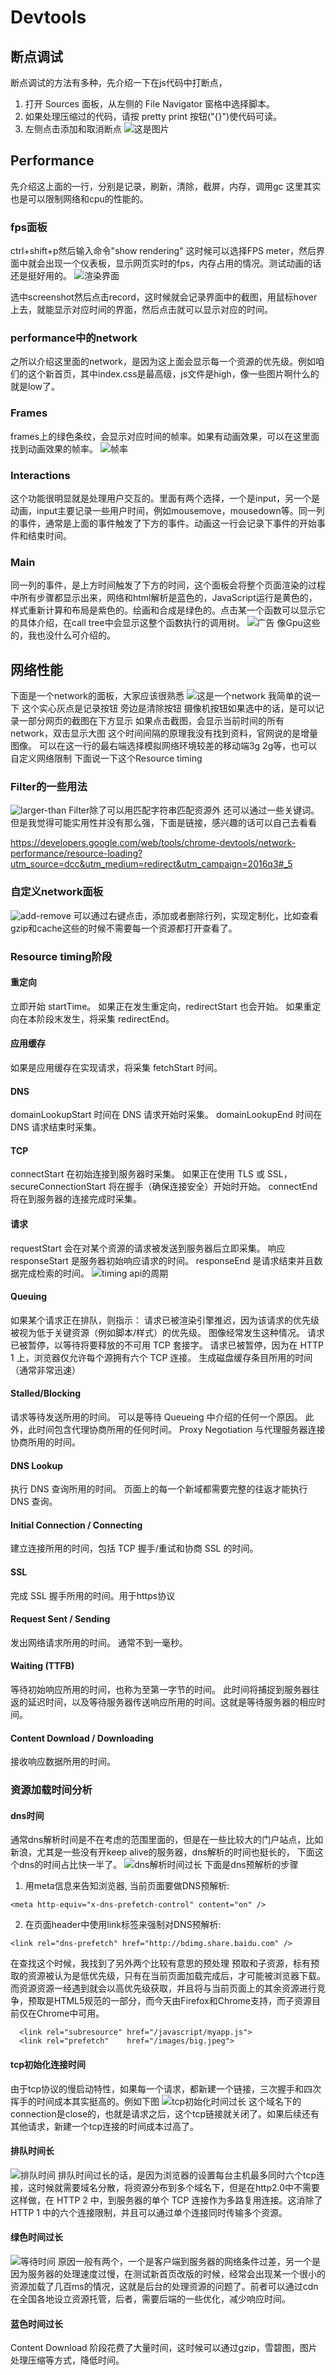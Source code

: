# Devtools
## 断点调试

断点调试的方法有多种，先介绍一下在js代码中打断点，
1. 打开 Sources 面板，从左侧的 File Navigator 窗格中选择脚本。
2. 如果处理压缩过的代码，请按 pretty print 按钮("{}")使代码可读。
3. 左侧点击添加和取消断点
![这是图片](../../img/duandian.png)


## Performance

先介绍这上面的一行，分别是记录，刷新，清除，截屏，内存，调用gc
这里其实也是可以限制网络和cpu的性能的。

### fps面板

ctrl+shift+p然后输入命令"show rendering"
这时候可以选择FPS meter，然后界面中就会出现一个仪表板，显示网页实时的fps，内存占用的情况。测试动画的话还是挺好用的。
![渲染界面](../../img/render.png)

选中screenshot然后点击record，这时候就会记录界面中的截图，用鼠标hover上去，就能显示对应时间的界面，然后点击就可以显示对应的时间。

### performance中的network

之所以介绍这里面的network，是因为这上面会显示每一个资源的优先级。例如咱们的这个新首页，其中index.css是最高级，js文件是high，像一些图片啊什么的就是low了。


### Frames
frames上的绿色条纹，会显示对应时间的帧率。如果有动画效果，可以在这里面找到动画效果的帧率。
![帧率](../../img/frames.png)

### Interactions

这个功能很明显就是处理用户交互的。里面有两个选择，一个是input，另一个是动画，input主要记录一些用户时间，例如mousemove，mousedown等。同一列的事件，通常是上面的事件触发了下方的事件。动画这一行会记录下事件的开始事件和结束时间。

### Main

同一列的事件，是上方时间触发了下方的时间，这个面板会将整个页面渲染的过程中所有步骤都显示出来，网络和html解析是蓝色的，JavaScript运行是黄色的，样式重新计算和布局是紫色的。绘画和合成是绿色的。点击某一个函数可以显示它的具体介绍，在call tree中会显示这整个函数执行的调用树。
![广告](../../img/ad.png)
像Gpu这些的，我也没什么可介绍的。


## 网络性能

下面是一个network的面板，大家应该很熟悉
![这是一个network](../../img/network.png)
我简单的说一下
这个实心灰点是记录按钮
旁边是清除按钮
摄像机按钮如果选中的话，是可以记录一部分网页的截图在下方显示
如果点击截图，会显示当前时间的所有network，双击显示大图
这个时间间隔的原理我没有找到资料，官网说的是增量图像。
可以在这一行的最右端选择模拟网络环境较差的移动端3g 2g等，也可以自定义网络限制
下面说一下这个Resource timing

### Filter的一些用法

![larger-than](../../img/larger-than.png)
Filter除了可以用匹配字符串匹配资源外
还可以通过一些关键词。但是我觉得可能实用性并没有那么强，下面是链接，感兴趣的话可以自己去看看

https://developers.google.com/web/tools/chrome-devtools/network-performance/resource-loading?utm_source=dcc&utm_medium=redirect&utm_campaign=2016q3#_5

### 自定义network面板 

![add-remove](../../img/add-remove-columns.png)
可以通过右键点击，添加或者删除行列，实现定制化，比如查看gzip和cache这些的时候不需要每一个资源都打开查看了。

### Resource timing阶段

#### 重定向
立即开始 startTime。 
如果正在发生重定向，redirectStart 也会开始。
如果重定向在本阶段末发生，将采集 redirectEnd。
#### 应用缓存
如果是应用缓存在实现请求，将采集 fetchStart 时间。
#### DNS
domainLookupStart 时间在 DNS 请求开始时采集。
domainLookupEnd 时间在 DNS 请求结束时采集。
#### TCP
connectStart 在初始连接到服务器时采集。
如果正在使用 TLS 或 SSL，secureConnectionStart 将在握手（确保连接安全）开始时开始。
connectEnd 将在到服务器的连接完成时采集。
#### 请求
requestStart 会在对某个资源的请求被发送到服务器后立即采集。
响应
responseStart 是服务器初始响应请求的时间。
responseEnd 是请求结束并且数据完成检索的时间。
![timing api的周期](../../img/resource-timing-api.png)

#### Queuing
如果某个请求正在排队，则指示：
请求已被渲染引擎推迟，因为该请求的优先级被视为低于关键资源（例如脚本/样式）的优先级。 图像经常发生这种情况。
请求已被暂停，以等待将要释放的不可用 TCP 套接字。
请求已被暂停，因为在 HTTP 1 上，浏览器仅允许每个源拥有六个 TCP 连接。
生成磁盘缓存条目所用的时间（通常非常迅速）
#### Stalled/Blocking
请求等待发送所用的时间。 可以是等待 Queueing 中介绍的任何一个原因。 此外，此时间包含代理协商所用的任何时间。
 Proxy Negotiation
与代理服务器连接协商所用的时间。
#### DNS Lookup
执行 DNS 查询所用的时间。 页面上的每一个新域都需要完整的往返才能执行 DNS 查询。
#### Initial Connection / Connecting
建立连接所用的时间，包括 TCP 握手/重试和协商 SSL 的时间。
#### SSL
完成 SSL 握手所用的时间。用于https协议
#### Request Sent / Sending
发出网络请求所用的时间。 通常不到一毫秒。
#### Waiting (TTFB)
等待初始响应所用的时间，也称为至第一字节的时间。 此时间将捕捉到服务器往返的延迟时间，以及等待服务器传送响应所用的时间。这就是等待服务器的相应时间。
#### Content Download / Downloading
接收响应数据所用的时间。

### 资源加载时间分析

#### dns时间
通常dns解析时间是不在考虑的范围里面的，但是在一些比较大的门户站点，比如新浪，尤其是一些没有开keep alive的服务器，dns解析的时间也挺长的，
下面这个dns的时间占比快一半了。
![dns解析时间过长](../../img/dns.png)
下面是dns预解析的步骤

1. 用meta信息来告知浏览器, 当前页面要做DNS预解析:
```
<meta http-equiv="x-dns-prefetch-control" content="on" />
```
2. 在页面header中使用link标签来强制对DNS预解析: 
```
<link rel="dns-prefetch" href="http://bdimg.share.baidu.com" />
```
在查找这个时候，我找到了另外两个比较有意思的预处理
预取和子资源，标有预取的资源被认为是低优先级，只有在当前页面加载完成后，才可能被浏览器下载。而资源资源一经遇到就会以高优先级获取，并且将与当前页面上的其余资源进行竞争，预取是HTML5规范的一部分，而今天由Firefox和Chrome支持，而子资源目前仅在Chrome中可用。
```
  <link rel="subresource" href="/javascript/myapp.js">
  <link rel="prefetch"    href="/images/big.jpeg">
```
#### tcp初始化连接时间

由于tcp协议的慢启动特性，如果每一个请求，都新建一个链接，三次握手和四次挥手的时间成本其实挺高的。例如下图
![tcp初始化时间过长](../../img/tcp_init.png)
这个域名下的connection是close的，也就是请求之后，这个tcp链接就关闭了。如果后续还有其他请求，新建一个tcp连接的时间成本过高了。

#### 排队时间长

![排队时间](../../img/queue.png)
排队时间过长的话，是因为浏览器的设置每台主机最多同时六个tcp连接，这时候就需要域名分散，将资源分布到多个域名下，但是在http2.0中不需要这样做，在 HTTP 2 中，到服务器的单个 TCP 连接作为多路复用连接。这消除了 HTTP 1 中的六个连接限制，并且可以通过单个连接同时传输多个资源。

#### 绿色时间过长

![等待时间](../../img/waiting.png)
原因一般有两个，一个是客户端到服务器的网络条件过差，另一个是因为服务器的处理速度过慢，在测试新首页改版的时候，经常会出现某一个很小的资源加载了几百ms的情况，这就是后台的处理资源的问题了。前者可以通过cdn在全国各地设立资源托管，后者，需要后端的一些优化，减少响应时间。

#### 蓝色时间过长

Content Download 阶段花费了大量时间，这时候可以通过gzip，雪碧图，图片处理压缩等方式，降低时间。
